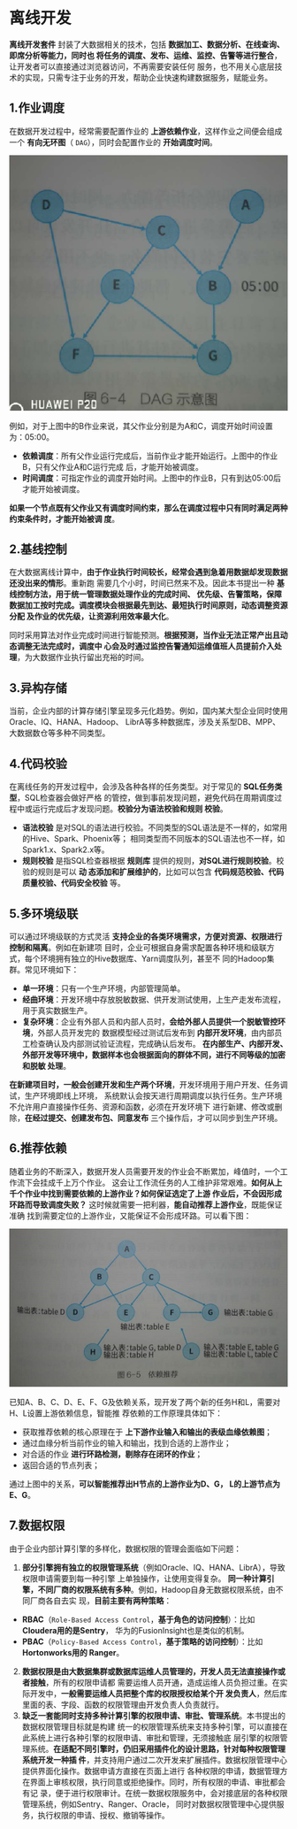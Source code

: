 离线开发
===================================================================================
**离线开发套件** 封装了大数据相关的技术，包括 **数据加工、数据分析、在线查询、即席分析等能力，同时也
将任务的调度、发布、运维、监控、告警等进行整合**，让开发者可以直接通过浏览器访问，不再需要安装任何
服务，也不用关心底层技术的实现，只需专注于业务的开发，帮助企业快速构建数据服务，赋能业务。

## 1.作业调度
在数据开发过程中，经常需要配置作业的 **上游依赖作业**，这样作业之间便会组成一个 **有向无环图**（
`DAG`），同时会配置作业的 **开始调度时间**。

![DAG示意图](img/1.png)

例如，对于上图中的B作业来说，其父作业分别是为A和C，调度开始时间设置为：05:00。
+ **依赖调度**：所有父作业运行完成后，当前作业才能开始运行。上图中的作业B，只有父作业A和C运行完成
后，才能开始被调度。
+ **时间调度**：可指定作业的调度开始时间。上图中的作业B，只有到达05:00后才能开始被调度。

**如果一个节点既有父作业又有调度时间约束，那么在调度过程中只有同时满足两种约束条件时，才能开始被调
度**。

## 2.基线控制
在大数据离线计算中，**由于作业执行时间较长，经常会遇到急着用数据却发现数据还没出来的情形**。重新跑
需要几个小时，时间已然来不及。因此本书提出一种 **基线控制方法，用于统一管理数据处理作业的完成时间、
优先级、告警策略，保障数据加工按时完成。调度模块会根据最先到达、最短执行时间原则，动态调整资源分配
及作业的优先级，让资源利用效率最大化**。

同时采用算法对作业完成时间进行智能预测。**根据预测，当作业无法正常产出且动态调整无法完成时，调度中
心会及时通过监控告警通知运维值班人员提前介入处理**，为大数据作业执行留出充裕的时间。

## 3.异构存储
当前，企业内部的计算存储引擎呈现多元化趋势。例如，国内某大型企业同时使用Oracle、IQ、HANA、Hadoop、
LibrA等多种数据库，涉及关系型DB、MPP、大数据数仓等多种不同类型。

## 4.代码校验
在离线任务的开发过程中，会涉及各种各样的任务类型。对于常见的 **SQL任务类型**，SQL检查器会做好严格
的管控，做到事前发现问题，避免代码在周期调度过程中或运行完成后才发现问题。**校验分为语法校验和规则
校验**。
+ **语法校验** 是对SQL的语法进行校验。不同类型的SQL语法是不一样的，如常用的Hive、Spark、Phoenix等；
相同类型而不同版本的SQL语法也不一样，如Spark1.x、Spark2.x等。
+ **规则校验** 是指SQL检查器根据 **规则库** 提供的规则，**对SQL进行规则校验**。校验的规则是可以 **动
态添加和扩展维护的**，比如可以包含 **代码规范校验、代码质量校验、代码安全校验** 等。

## 5.多环境级联
可以通过环境级联的方式灵活 **支持企业的各类环境需求，方便对资源、权限进行控制和隔离**。例如在新建项
目时，企业可根据自身需求配置各种环境和级联方式，每个环境拥有独立的Hive数据库、Yarn调度队列，甚至不
同的Hadoop集群。常见环境如下：
+ **单一环境**：只有一个生产环境，内部管理简单。
+ **经曲环境**：开发环境中存放脱敏数据、供开发测试使用，上生产走发布流程，用于真实数据生产。
+ **复杂环境**：企业有外部人员和内部人员时，**会给外部人员提供一个脱敏管控环境**，外部人员开发完的
数据模型经过测试后发布到 **内部开发环境**，由内部员工检查确认及内部测试验证流程，完成确认后发布。
**在内部生产、内部开发、外部开发等环境中，数据样本也会根据面向的群体不同，进行不同等级的加密和脱敏
处理**。

**在新建项目时，一般会创建开发和生产两个环境**，开发环境用于用户开发、任务调试，生产环境即线上环境，
系统默认会按天进行周期调度以执行任务。生产环境不允许用户直接操作任务、资源和函数，必须在开发环境下
进行新建、修改或删除，**在经过提交、创建发布包、同意发布** 三个操作后，才可以同步到生产环境。

## 6.推荐依赖
随着业务的不断深入，数据开发人员需要开发的作业会不断累加，峰值时，一个工作流下会挂成千上万个作业。
这会让工作流任务的人工维护非常艰难。**如何从上千个作业中找到需要依赖的上游作业？如何保证选定了上游
作业后，不会因形成环路而导致调度失败？** 这时候就需要一把利器，**能自动推荐上游作业**，既能保证准确
找到需要定位的上游作业，又能保证不会形成环路。可以看下图：

![依赖推荐](img/2.png)

已知A、B、C、D、E、F、G及依赖关系，现开发了两个新的任务H和L，需要对H、L设置上游依赖信息，智能推
荐依赖的工作原理具体如下：
+ 获取推荐依赖的核心原理在于 **上下游作业输入和输出的表级血缘依赖图**；
+ 通过血缘分析当前作业的输入和输出，找到合适的上游作业；
+ 对合适的作业 **进行环路检测，剔除存在闭环的作业**；
+ 返回合适的节点列表；

通过上图中的关系，**可以智能推荐出H节点的上游作业为D、G， L的上游节点为E、G**。

## 7.数据权限
由于企业内部计算引擎的多样化，数据权限的管理会面临如下问题：
1. **部分引擎拥有独立的权限管理系统**（例如Oracle、IQ、HANA、LibrA），导致权限申请需要到每一种引擎
上单独操作，让使用变得复杂。
**同一种计算引擎，不同厂商的权限系统有多种**。例如，Hadoop自身无数据权限系统，由不同厂商各自去实
现，**目前主要有两种策略**：
+ **RBAC**（`Role-Based Access Control`，**基于角色的访问控制**）：比如 **Cloudera用的是Sentry**，
华为的FusionInsight也是类似的机制。
+ **PBAC**（`Policy-Based Access Control`，**基于策略的访问控制**）：比如 **Hortonworks用的
Ranger**。
2. **数据权限是由大数据集群或数据库运维人员管理的，开发人员无法直接操作或者接触**，所有的权限申请都
需要运维人员开通，造成运维人员负担过重。在实际开发中，**一般需要运维人员把整个库的权限授权给某个开
发负责人**，然后库里面的表、字段、函数的权限管理由开发负责人负责就行。
3. **缺乏一套能同时支持多种计算引擎的权限申请、审批、管理系统**。本书提出的数据权限管理目标就是构建
统一的权限管理系统来支持多种引擎，可以直接在此系统上进行各种引擎的权限申请、审批和管理，无须接触底
层引擎的权限管理系统。**在适配不同引擎时，仍旧采用插件化的设计思路，针对每种权限管理系统开发一种插
件**，并支持用户通过二次开发来扩展插件。数据权限管理中心提供界面化操作。数据申请方直接在页面上进行
各种权限的申请，数据管理方在界面上审核权限，执行同意或拒绝操作。同时，所有权限的申请、审批都会有记
录，便于进行权限审计。在统一数据权限服务中，会对接底层的各种权限管理系统，例如Sentry、Ranger、Oracle，
同时对数据权限管理中心提供服务，执行权限的申请、授权、撤销等操作。




 

